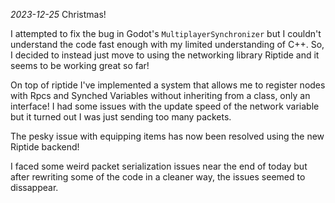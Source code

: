 *2023-12-25* Christmas!

I attempted to fix the bug in Godot's `MultiplayerSynchronizer` but I couldn't understand the code fast enough with my limited understanding of C++. So, I decided to instead just move to using the networking library Riptide and it seems to be working great so far!

On top of riptide I've implemented a system that allows me to register nodes with Rpcs and Synched Variables without inheriting from a class, only an interface! I had some issues with the update speed of the network variable but it turned out I was just sending too many packets.

The pesky issue with equipping items has now been resolved using the new Riptide backend!

I faced some weird packet serialization issues near the end of today but after rewriting some of the code in a cleaner way, the issues seemed to dissappear.
